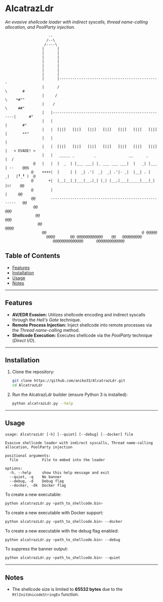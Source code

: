 # AlcatrazLdr

*An evasive shellcode loader with indirect syscalls, thread name-calling allocation, and PoolParty injection.*

```
                    -- 
                   /--\                                                                 
                  /----\                                                                
                 |      |                                                               
                 |      |                                                               
                 |      |                                                               
                 |      |                                                               
                 |      |                                                               
                 |      |                                                               
                 |      |                                                               
                 |      |----------------------------------------------                 
                 |      /                                              \       #        
                 |     /                                                \    *#""       
                 |    /                                                  \     ##"      
                 |   |----------------------------------------------------|      #"     
                 |   |                                                    |       #"    
                 |   |  [||]   [||]   [||]   [||]   [||]   [||]   [||]    |       **"   
                 |   |                                                    |             
                 |   |  [||]   [||]   [||]   [||]   [||]   [||]   [||]    |   < EVADE! >
                 |   |   _____ _         _               __      _        |  /          
             @   |   |  |  _  | |___ ___| |_ ___ ___ ___|  |   _| |___    | --    @@$   
            @    ++++|  |     | |  _| .'|  _|  _| .'|- _|  |__| . |  _|   |╹_╹ )  @     
            @       +|  |__|__|_|___|__,|_| |_| |__,|___|_____|___|_|     |⊂ﾉ    @@     
            @        |                                                    |     @@      
            @@       ------------------------------------------------------   @@        
             @@                                                             @@@         
              @@                                                          @@@           
               @@                                                     @@@@              
                 @@                                            @ @@@@@                  
                   @@@@       @@ @@@@@@@@@@@@    @@   @@@@@@@@@                         
                      @@@@@@@@@@@@@@      @@@@@@@@@@@@@
```

## Table of Contents
- [Features](#features)
- [Installation](#installation)
- [Usage](#usage)
- [Notes](#notes)

---

## Features

- **AV/EDR Evasion:** Utilizes shellcode encoding and indirect syscalls through the *Hell's Gate* technique.
- **Remote Process Injection:** Inject shellcode into remote processes via the *Thread name-calling* method.
- **Shellcode Execution:** Executes shellcode via the *PoolParty* technique (*Direct I/O*).

---

## Installation

1. Clone the repository:
   ```bash
   git clone https://github.com/aniko33/AlcatrazLdr.git
   cd AlcatrazLdr
   ```

2. Run the AlcatrazLdr builder (ensure Python 3 is installed):
   ```bash
   python alcatrazLdr.py --help
   ```

---

## Usage

```
usage: AlcatrazLdr [-h] [--quiet] [--debug] [--docker] file

Evasive shellcode loader with indirect syscalls, Thread name-calling allocation, PoolParty injection

positional arguments:
  file           File to embed into the loader

options:
  -h, --help     show this help message and exit
  --quiet, -q    No banner
  --debug, -d    Debug flag
  --docker, -dk  Docker flag
```

To create a new executable:
```bash
python alcatrazLdr.py <path_to_shellcode.bin>
```

To create a new executable with Docker support:
```bash
python alcatrazLdr.py <path_to_shellcode.bin> --docker
```

To create a new executable with the debug flag enabled:
```bash
python alcatrazLdr.py <path_to_shellcode.bin> --debug
```

To suppress the banner output:
```bash
python alcatrazLdr.py <path_to_shellcode.bin> --quiet
```

---

## Notes

- The shellcode size is limited to **65532 bytes** due to the `RtlInitUnicodeStringEx` function.
